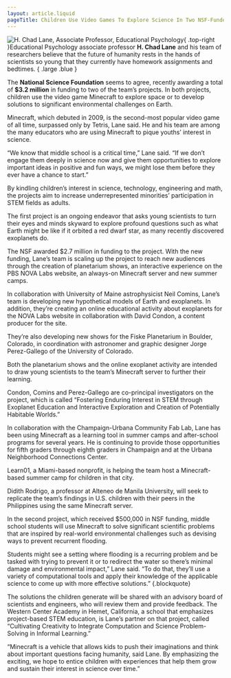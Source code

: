 ```yaml
---
layout: article.liquid
pageTitle: Children Use Video Games To Explore Science In Two NSF-Funded Projects
---
```

![H. Chad Lane, Associate Professor, Educational Psychology](../img/h-chad-lane.png){ .top-right }Educational Psychology associate professor **H. Chad Lane** and his team of researchers believe that the future of humanity rests in the hands of scientists so young that they currently have homework assignments and bedtimes. { .large .blue }

The **National Science Foundation** seems to agree, recently awarding a total of **$3.2 million** in funding to two of the team’s projects. In both projects, children use the video game Minecraft to explore space or to develop solutions to significant environmental challenges on Earth.

Minecraft, which debuted in 2009, is the second-most popular video game of all time, surpassed only by Tetris, Lane said. He and his team are among the many educators who are using Minecraft to pique youths’ interest in science.

“We know that middle school is a critical time,” Lane said. “If we don’t engage them deeply in science now and give them opportunities to explore important ideas in positive and fun ways, we might lose them before they ever have a chance to start.”

By kindling children’s interest in science, technology, engineering and math, the projects aim to increase underrepresented minorities’ participation in STEM fields as adults.

The first project is an ongoing endeavor that asks young scientists to turn their eyes and minds skyward to explore profound questions such as what Earth might be like if it orbited a red dwarf star, as many recently discovered exoplanets do.

The NSF awarded $2.7 million in funding to the project. With the new funding, Lane’s team is scaling up the project to reach new audiences through the creation of planetarium shows, an interactive experience on the PBS NOVA Labs website, an always-on Minecraft server and new summer camps.

In collaboration with University of Maine astrophysicist Neil Comins, Lane’s team is developing new hypothetical models of Earth and exoplanets. In addition, they’re creating an online educational activity about exoplanets for the NOVA Labs website in collaboration with David Condon, a content producer for the site.

They’re also developing new shows for the Fiske Planetarium in Boulder, Colorado, in coordination with astronomer and graphic designer Jorge Perez-Gallego of the University of Colorado.

Both the planetarium shows and the online exoplanet activity are intended to draw young scientists to the team’s Minecraft server to further their learning.

Condon, Comins and Perez-Gallego are co-principal investigators on the project, which is called “Fostering Enduring Interest in STEM through Exoplanet Education and Interactive Exploration and Creation of Potentially Habitable Worlds.”

In collaboration with the Champaign-Urbana Community Fab Lab, Lane has been using Minecraft as a learning tool in summer camps and after-school programs for several years. He is continuing to provide those opportunities for fifth graders through eighth graders in Champaign and at the Urbana Neighborhood Connections Center.

Learn01, a Miami-based nonprofit, is helping the team host a Minecraft-based summer camp for children in that city.

Didith Rodrigo, a professor at Alteneo de Manila University, will seek to replicate the team’s findings in U.S. children 
with their peers in the Philippines using the same Minecraft server.

In the second project, which received $500,000 in NSF funding, middle school students will use Minecraft to solve significant scientific problems that are inspired by real-world environmental challenges such as devising ways to prevent recurrent flooding.

Students might see a setting where flooding is a recurring problem and be tasked with trying to prevent it or to redirect the water so there’s minimal damage and environmental impact,” Lane said. “To do that, they’ll use a variety of computational tools and apply their knowledge of the applicable science to come up with more effective solutions.” {.blockquote}

The solutions the children generate will be shared with an advisory board of scientists and engineers, who will review them and provide feedback. The Western Center Academy in Hemet, California, a school that emphasizes project-based STEM education, is Lane’s partner on that project, called “Cultivating Creativity to Integrate Computation and Science Problem-Solving in Informal Learning.”

“Minecraft is a vehicle that allows kids to push their imaginations and think about important questions facing humanity, said Lane. By emphasizing the exciting, we hope to entice children with experiences that help them grow and sustain their interest in science over time.”
